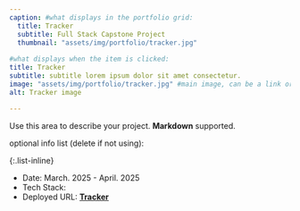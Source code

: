 ```yaml
---
caption: #what displays in the portfolio grid:
  title: Tracker
  subtitle: Full Stack Capstone Project
  thumbnail: "assets/img/portfolio/tracker.jpg"
  
#what displays when the item is clicked:
title: Tracker
subtitle: subtitle lorem ipsum dolor sit amet consectetur.
image: "assets/img/portfolio/tracker.jpg" #main image, can be a link or a file in assets/img/portfolio
alt: Tracker image

---
```

Use this area to describe your project. **Markdown** supported.

optional info list (delete if not using):

{:.list-inline}

- Date: March. 2025 - April. 2025
- Tech Stack:
- Deployed URL: [**Tracker**](https://tracker-crm-fe-38f7cf1aaca5.herokuapp.com/)
